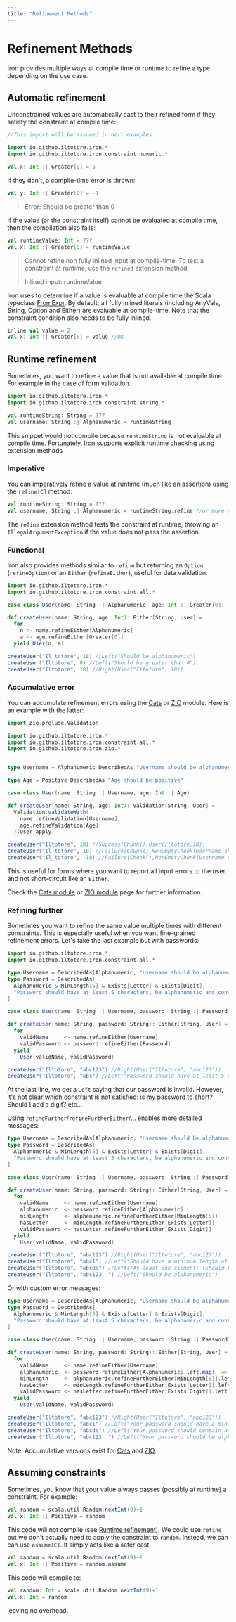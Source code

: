 ```yaml
---
title: "Refinement Methods"
---
```


# Refinement Methods

Iron provides multiple ways at compile time or runtime to refine a type depending on the use case.

## Automatic refinement

Unconstrained values are automatically cast to their refined form if they satisfy the constraint at compile time:

```scala
//This import will be assumed in next examples.

import io.github.iltotore.iron.*
import io.github.iltotore.iron.constraint.numeric.*

val x: Int :| Greater[0] = 5
```

If they don't, a compile-time error is thrown:

```scala
val y: Int :| Greater[0] = -1
```

> Error: Should be greater than 0

If the value (or the constraint itself) cannot be evaluated at compile time, then the compilation also fails:

```scala
val runtimeValue: Int = ???
val x: Int :| Greater[0] = runtimeValue
```

> Cannot refine non fully inlined input at compile-time.
> To test a constraint at runtime, use the `refined` extension method.
>
> Inlined input: runtimeValue

Iron uses to determine if a value is evaluable at compile time the Scala
typeclass [FromExpr](https://scala-lang.org/api/3.2.0/scala/quoted/FromExpr.html).
By default, all fully inlined literals (including AnyVals, String, Option and Either) are evaluable at compile-time.
Note that the constraint condition also needs to be fully inlined.

```scala
inline val value = 2
val x: Int :| Greater[0] = value //OK
```

## Runtime refinement

Sometimes, you want to refine a value that is not available at compile time. For example in the case of form validation.

```scala
import io.github.iltotore.iron.*
import io.github.iltotore.iron.constraint.string.*

val runtimeString: String = ???
val username: String :| Alphanumeric = runtimeString
```

This snippet would not compile because `runtimeString` is not evaluable at compile time.
Fortunately, Iron supports explicit runtime checking using extension methods

### Imperative

You can imperatively refine a value at runtime (much like an assertion) using the `refine[C]` method:

```scala
val runtimeString: String = ???
val username: String :| Alphanumeric = runtimeString.refine //or more explicitly, refine[LowerCase].
```

The `refine` extension method tests the constraint at runtime, throwing an `IllegalArgumentException` if the value
does not pass the assertion.

### Functional

Iron also provides methods similar to `refine` but returning an `Option` (`refineOption`) or
an `Either` (`refineEither`), useful for data validation:

```scala
import io.github.iltotore.iron.*
import io.github.iltotore.iron.constraint.all.*

case class User(name: String :| Alphanumeric, age: Int :| Greater[0])

def createUser(name: String, age: Int): Either[String, User] =
  for
    n <- name.refineEither[Alphanumeric]
    a <- age.refineEither[Greater[0]]
  yield User(n, a)

createUser("Il_totore", 18) //Left("Should be alphanumeric")
createUser("Iltotore", 0) //Left("Should be greater than 0")
createUser("Iltotore", 18) //Right(User("Iltotore", 18))
```

### Accumulative error

You can accumulate refinement errors using the [Cats](../modules/cats.md) or [ZIO](../modules/zio.md) module.
Here is an example with the latter:

```scala
import zio.prelude.Validation

import io.github.iltotore.iron.*
import io.github.iltotore.iron.constraint.all.*
import io.github.iltotore.iron.zio.*


type Username = Alphanumeric DescribedAs "Username should be alphanumeric"

type Age = Positive DescribedAs "Age should be positive"

case class User(name: String :| Username, age: Int :| Age)

def createUser(name: String, age: Int): Validation[String, User] =
  Validation.validateWith(
    name.refineValidation[Username],
    age.refineValidation[Age]
  )(User.apply)

createUser("Iltotore", 18) //Success(Chunk(),User(Iltotore,18))
createUser("Il_totore", 18) //Failure(Chunk(),NonEmptyChunk(Username should be alphanumeric))
createUser("Il_totore", -18) //Failure(Chunk(),NonEmptyChunk(Username should be alphanumeric, Age should be positive))
```

This is useful for forms where you want to report all input errors to the user and not short-circuit like an `Either`.

Check the [Cats module](../modules/cats.md) or [ZIO module](../modules/zio.md) page for further information.

### Refining further

Sometimes you want to refine the same value multiple times with different constraints.
This is especially useful when you want fine-grained refinement errors. Let's take the last example but with passwords:

```scala
import io.github.iltotore.iron.*
import io.github.iltotore.iron.constraint.all.*

type Username = DescribedAs[Alphanumeric, "Username should be alphanumeric"]
type Password = DescribedAs[
  Alphanumeric & MinLength[5] & Exists[Letter] & Exists[Digit],
  "Password should have at least 5 characters, be alphanumeric and contain at least one letter and one digit"
]

case class User(name: String :| Username, password: String :| Password)

def createUser(name: String, password: String): Either[String, User] =
  for
    validName     <- name.refineEither[Username]
    validPassword <- password.refineEither[Password]
  yield
    User(validName, validPassword)

createUser("Iltotore", "abc123") //Right(User("Iltotore", "abc123"))
createUser("Iltotore", "abc") //Left("Password should have at least 5 characters, be alphanumeric and contain at least one letter and one digit")
```

At the last line, we get a `Left` saying that our password is invalid.
However, it's not clear which constraint is not satisfied: is my password to short? Should I add a digit? etc...

Using `refineFurther`/`refineFurtherEither`/... enables more detailed messages:

```scala
type Username = DescribedAs[Alphanumeric, "Username should be alphanumeric"]
type Password = DescribedAs[
  Alphanumeric & MinLength[5] & Exists[Letter] & Exists[Digit],
  "Password should have at least 5 characters, be alphanumeric and contain at least one letter and one digit"
]

case class User(name: String :| Username, password: String :| Password)

def createUser(name: String, password: String): Either[String, User] =
  for
    validName     <- name.refineEither[Username]
    alphanumeric  <- password.refineEither[Alphanumeric]
    minLength     <- alphanumeric.refineFurtherEither[MinLength[5]]
    hasLetter     <- minLength.refineFurtherEither[Exists[Letter]]
    validPassword <- hasLetter.refineFurtherEither[Exists[Digit]]
  yield
    User(validName, validPassword)

createUser("Iltotore", "abc123") //Right(User("Iltotore", "abc123"))
createUser("Iltotore", "abc1") //Left("Should have a minimum length of 5")
createUser("Iltotore", "abcde") //Left("At least one element: (Should be a digit)")
createUser("Iltotore", "abc123  ") //Left("Should be alphanumeric")
```

Or with custom error messages:

```scala
type Username = DescribedAs[Alphanumeric, "Username should be alphanumeric"]
type Password = DescribedAs[
  Alphanumeric & MinLength[5] & Exists[Letter] & Exists[Digit],
  "Password should have at least 5 characters, be alphanumeric and contain at least one letter and one digit"
]

case class User(name: String :| Username, password: String :| Password)

def createUser(name: String, password: String): Either[String, User] =
  for
    validName     <- name.refineEither[Username]
    alphanumeric  <- password.refineEither[Alphanumeric].left.map(_ => "Your password should be alphanumeric")
    minLength     <- alphanumeric.refineFurtherEither[MinLength[5]].left.map(_ => "Your password should have a minimum length of 5")
    hasLetter     <- minLength.refineFurtherEither[Exists[Letter]].left.map(_ => "Your password should contain at least a letter")
    validPassword <- hasLetter.refineFurtherEither[Exists[Digit]].left.map(_ => "Your password should contain at least a digit")
  yield
    User(validName, validPassword)

createUser("Iltotore", "abc123") //Right(User("Iltotore", "abc123"))
createUser("Iltotore", "abc1") //Left("Your password should have a minimum length of 5")
createUser("Iltotore", "abcde") //Left("Your password should contain at least a digit")
createUser("Iltotore", "abc123  ") //Left("Your password should be alphanumeric")
```

Note: Accumulative versions exist for [Cats](../modules/cats.md) and [ZIO](../modules/zio.md).

## Assuming constraints

Sometimes, you know that your value always passes (possibly at runtime) a constraint. For example:

```scala
val random = scala.util.Random.nextInt(9)+1
val x: Int :| Positive = random
```

This code will not compile (see [Runtime refinement](#runtime-refinement)).
We could use `refine` but we don't actually need to apply the constraint to `random`.
Instead, we can can use `assume[C]`. It simply acts like a safer cast.

```scala
val random = scala.util.Random.nextInt(9)+1
val x: Int :| Positive = random.assume
```

This code will compile to:

```scala
val random: Int = scala.util.Random.nextInt(9)+1
val x: Int = random
```

leaving no overhead.